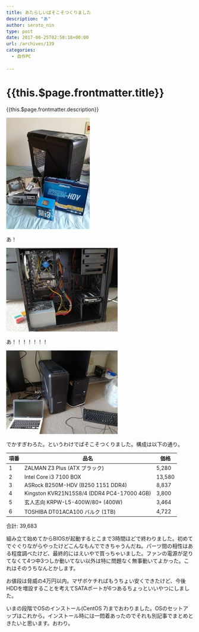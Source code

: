 ```yaml
---
title: あたらしいぱそこそつくりました
description: "あ"
author: seroto_nin
type: post
date: 2017-06-25T02:58:18+00:00
url: /archives/139
categories:
  - 自作PC

---
```

# {{this.$page.frontmatter.title}}

<CategoriesAndDate/>

{{this.$page.frontmatter.description}}

![IMG_20170624_110749-225x300.jpg](./IMG_20170624_110749-225x300.jpg)

<!--more-->

あ！

![IMG_20170624_145619-300x225.jpg](./IMG_20170624_145619-300x225.jpg)

あ！！！！！！！

![IMG_20170624_150217-300x225.jpg](./IMG_20170624_150217-300x225.jpg)

でかすぎわろた。というわけでぱそこそつくりました。構成は以下の通り。

|項番|品名|価格|
|---|---|---|
|1|ZALMAN Z3 Plus (ATX ブラック)|5,280|
|2|Intel Core i3 7100 BOX|13,580|
|3|ASRock B250M-HDV (B250 1151 DDR4)|8,837|
|4|Kingston KVR21N15S8/4 (DDR4 PC4-17000 4GB)|3,800|
|5|玄人志向 KRPW-L5-400W/80+ (400W)|3,464|
|6|TOSHIBA DT01ACA100 バルク (1TB)|4,722|

合計: 39,683
  
組み立て始めてからBIOSが起動するとこまで3時間ほどで終わりました。初めてでぐぐりながらやったけどこんなもんでできちゃうんだね。パーツ間の相性はある程度調べたけど、最終的にはえいやで買っちゃいました。ファンの電源が足りてなくて4つ中3つしか動いてない以外は特に問題なく無事動いてよかった。これはそのうちなんとかします。

お値段は脅威の4万円以内。マザボケチればもうちょい安くできたけど、今後HDDを増設することを考えてSATAポートが6つあるちょっといいやつにしました。

いまの段階でOSのインストール(CentOS 7)までおわりました。OSのセットアップはこれから。インストール時には一悶着あったのでそれも別記事でまとめときたいと思います。おわり。
